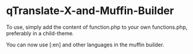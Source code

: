 # qTranslate-X-and-Muffin-Builder

To use, simply add the content of function.php to your own functions.php, preferably in a child-theme.

You can now use [:en] and other languages in the muffin builder.
